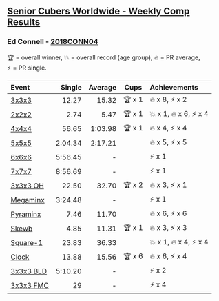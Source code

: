 <style>table {white-space: nowrap;}</style>

## [Senior Cubers Worldwide - Weekly Comp Results](/scw-comp/results/)
### Ed Connell - [2018CONN04](https://www.worldcubeassociation.org/persons/2018CONN04)

<span style="white-space: nowrap;">🏆 = overall winner</span>, <span style="white-space: nowrap;">💥 = overall record (age group)</span>, <span style="white-space: nowrap;">🔥 = PR average</span>, <span style="white-space: nowrap;">⚡ = PR single</span>.

| Event | Single | Average | Cups | Achievements|
| :-- | --: | --: | :--: | :-- |
| [3x3x3](333.md) | 12.27 | 15.32 | 🏆 x 1 | 🔥 x 8, ⚡ x 2 |
| [2x2x2](222.md) | 2.74 | 5.47 | 🏆 x 1 | 💥 x 1, 🔥 x 6, ⚡ x 4 |
| [4x4x4](444.md) | 56.65 | 1:03.98 | 🏆 x 1 | 🔥 x 4, ⚡ x 4 |
| [5x5x5](555.md) | 2:04.34 | 2:17.21 |  | 🔥 x 5, ⚡ x 5 |
| [6x6x6](666.md) | 5:56.45 | - |  | ⚡ x 1 |
| [7x7x7](777.md) | 8:56.69 | - |  | ⚡ x 1 |
| [3x3x3 OH](333oh.md) | 22.50 | 32.70 | 🏆 x 2 | 🔥 x 3, ⚡ x 1 |
| [Megaminx](minx.md) | 3:24.48 | - |  | ⚡ x 1 |
| [Pyraminx](pyram.md) | 7.46 | 11.70 |  | 🔥 x 6, ⚡ x 6 |
| [Skewb](skewb.md) | 4.85 | 11.31 | 🏆 x 1 | 🔥 x 3, ⚡ x 3 |
| [Square-1](sq1.md) | 23.83 | 36.33 |  | 💥 x 1, 🔥 x 4, ⚡ x 4 |
| [Clock](clock.md) | 13.88 | 15.56 | 🏆 x 6 | 🔥 x 6, ⚡ x 4 |
| [3x3x3 BLD](333bf.md) | 5:10.20 | - |  | ⚡ x 2 |
| [3x3x3 FMC](333fm.md) | 29 | - |  | ⚡ x 4 |

<!-- Global site tag (gtag.js) - Google Analytics -->
<script async src="https://www.googletagmanager.com/gtag/js?id=UA-86348435-3"></script>
<script>window.dataLayer = window.dataLayer || []; function gtag() {dataLayer.push(arguments);} gtag('js', new Date()); gtag('config', 'UA-86348435-3');</script>
